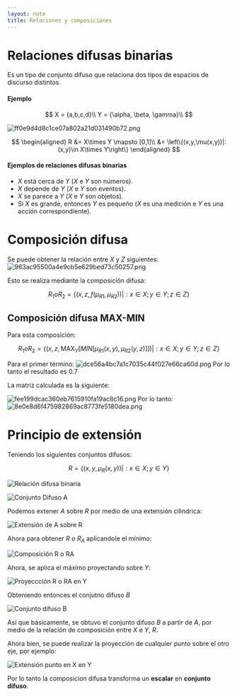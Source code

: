 ```yaml
---
layout: note
title: Relaciones y composiciones
---
```


# Relaciones difusas binarias
Es un tipo de conjunto difuso que relaciona dos tipos de espacios de discurso distintos.
#### Ejemplo

$$
X = {a,b,c,d}\\
Y = {\alpha, \beta, \gamma}\\
$$

![ff0e9d4d8c1ce07a802a21d031490b72.png](../../img/99745fa0b65245f78318b6db6eeef422.png)

$$
\begin{aligned}
R &= X\times Y \mapsto [0,1]\\
&= \left\{(x,y,\mu(x,y))|: (x,y)\in X\times Y\right\}
\end{aligned}
$$


#### Ejemplos de relaciones difusas binarias
* $X$ está cerca de $Y$ ($X$ e $Y$ son números).
* $X$ depende de $Y$ ($X$ e $Y$ son eventos).
* $X$ se parece a $Y$ ($X$ e $Y$ son objetos).
* Si $X$ es grande, entonces $Y$ es pequeño ($X$ es una medición e $Y$ es una acción correspondiente).

# Composición difusa
Se puede obtener la relación entre $X$ y $Z$ siguientes:
![963ac95500a4e9cb5e629bed73c50257.png](../../img/c200ddc5a30a4596bd197e342f7614db.png)

Esto se realiza mediante la composición difusa:

$$
R_1 o R_2 = \left\{(x,z,f(\mu_{R1},\mu_{R2}))|:x\in X;y\in Y;z \in Z\right\}
$$

## Composición difusa MAX-MIN
Para esta composición:

$$
R_1 o R_2 = \left\{(x,z,\text{MAX}_Y\left[MIN[\mu_{R1}(x,y),\mu_{R2}(y,z)]\right])|:x\in X;y\in Y;z \in Z\right\}
$$

Para el primer término:
![dce56a4bc7a1c7035c44f027e66ca60d.png](../../img/631030e10bbf4b4cb1b85509232c4b3e.png)
Por lo tanto el resultado es 0.7

La matriz calculada es la siguiente:

![fee199dcac360eb7615910fa19ac8c16.png](../../img/bafaaccbe04142549991952ae39d536f.png)
Por lo tanto:
![8e0e8d6f475982869ac8773fe5180dea.png](../../img/a5e3475513f741799cedbf90766b8727.png)
# Principio de extensión
Teniendo los siguientes conjuntos difusos:

$$
R = \left\{(x,y,\mu_R(x,y))|: x \in X; y \in Y\right\}
$$

![Relación difusa binaria](../../img/relacionDifusaContinua.png)

![Conjunto Difuso A](../../img/conjuntoDifusoAPrincipioExtensión.png)

Podemos extener $A$ sobre $R$ por medio de una extensión cilindrica:

![Extensión de A sobre R](../../img/extensionConjuntoAenR.png)

Ahora para obtener $R\ o\ R_A$ aplicandole el mínimo:

![Composición R o RA](../../img/composicionRoRA.png)

Ahora, se aplica el máximo proyectando sobre $Y$:

![Proyeccción R o RA en Y](../../img/proyeccionRoRAenY.png)

Obteniendo entonces el conjutno difuso $B$

![Conjunto difuso B](../../img/conjuntoDifusoBPrincipioExtensión.png)

Así que básicamente, se obtuvo el conjunto difuso $B$ a partir de $A$, por medio de la relación de composición entre $X$ e $Y$, $R$.

Ahora bien, se puede realizar la proyección de cualquier punto sobre el otro eje, por ejemplo:

![Extensión punto en X en Y](../../img/proyeccionPuntoRoRA.png)

Por lo tanto la composicion difusa transforma un **escalar** en **conjunto difuso**.
